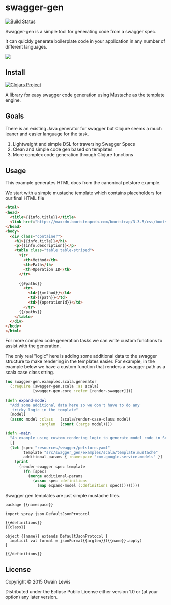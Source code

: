 # swagger-gen

[![Build Status](https://travis-ci.org/owainlewis/swagger-gen.svg)](https://travis-ci.org/owainlewis/swagger-gen)

Swagger-gen is a simple tool for generating code from a swagger spec.

It can quickly generate boilerplate code in your application in any number of different languages.

![](http://www.davenewson.com/_media/tutorials/php/swagger-logo.gif)

## Install

[![Clojars Project](http://clojars.org/io.forward/swagger-gen/latest-version.svg)](http://clojars.org/io.forward/swagger-gen)

A library for easy swagger code generation using Mustache as the template engine.

## Goals

There is an existing Java generator for swagger but Clojure seems a much leaner and easier language for the task.

1. Lightweight and simple DSL for traversing Swagger Specs
2. Clean and simple code gen based on templates
3. More complex code generation through Clojure functions

## Usage

This example generates HTML docs from the canonical petstore example.

We start with a simple mustache template which contains placeholders for our final HTML file

```html
<html>
<head>
  <title>{{info.title}}</title>
  <link href="https://maxcdn.bootstrapcdn.com/bootstrap/3.3.5/css/bootstrap.min.css" rel="stylesheet"/>
</head>
<body>
  <div class="container">
    <h1>{{info.title}}</h1>
    <p>{{info.description}}</p>
    <table class="table table-striped">
      <tr>
        <th>Method</th>
        <th>Path</th>
        <th>Operation ID</th>
      </tr>

      {{#paths}}
        <tr>
          <td>{{method}}</td>
          <td>{{path}}</td>
          <td>{{operationId}}</td>
        </tr>
      {{/paths}}
    </table>
  </div>
</body>
</html>
```

For more complex code generation tasks we can write custom functions to assist with the generation.

The only real "logic" here is adding some additional data to the swagger structure to make rendering in the templates
easier. For example, in the example below we have a custom function that renders a swagger path as a scala
case class string.

```clojure
(ns swagger-gen.examples.scala.generator
  (:require [swagger-gen.scala :as scala]
            [swagger-gen.core :refer [render-swagger]]))

(defn expand-model
  "Add some additional data here so we don't have to do any
   tricky logic in the template"
  [model]
  (assoc model :class   (scala/render-case-class model)
               :arglen  (count (:args model))))

(defn -main
  "An example using custom rendering logic to generate model code in Scala"
  []
  (let [spec "resources/swagger/petstore.yaml"
        template "src/swagger_gen/examples/scala/template.mustache"
        additional-params { :namespace "com.google.service.models" }]
    (print
      (render-swagger spec template
        (fn [spec]
          (merge additional-params
            (assoc spec :definitions
              (map expand-model (:definitions spec)))))))))
```

Swagger gen templates are just simple mustache files.

```
package {{namespace}}

import spray.json.DefaultJsonProtocol

{{#definitions}}
{{class}}

object {{name}} extends DefaultJsonProtocol {
  implicit val format = jsonFormat{{arglen}}({{name}}.apply)
}

{{/definitions}}
```

## License

Copyright © 2015 Owain Lewis

Distributed under the Eclipse Public License either version 1.0 or (at
your option) any later version.
